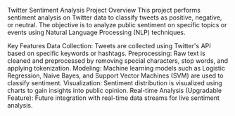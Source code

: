 Twitter Sentiment Analysis
Project Overview
This project performs sentiment analysis on Twitter data to classify tweets as positive, negative, or neutral. The objective is to analyze public sentiment on specific topics or events using Natural Language Processing (NLP) techniques.

Key Features
Data Collection: Tweets are collected using Twitter's API based on specific keywords or hashtags.
Preprocessing: Raw text is cleaned and preprocessed by removing special characters, stop words, and applying tokenization.
Modeling: Machine learning models such as Logistic Regression, Naive Bayes, and Support Vector Machines (SVM) are used to classify sentiment.
Visualization: Sentiment distribution is visualized using charts to gain insights into public opinion.
Real-time Analysis (Upgradable Feature): Future integration with real-time data streams for live sentiment analysis.
